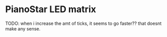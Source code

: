 PianoStar LED matrix
==============

TODO: when i increase the amt of ticks, it seems to go faster?? 
that doesnt make any sense.
